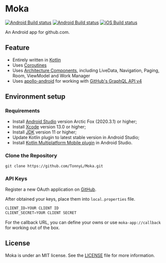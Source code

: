 # Moka

[![Android Build status](https://github.com/TonnyL/Moka/workflows/Android/badge.svg)](https://github.com/TonnyL/Moka/actions?query=workflow%3Aandroid)
[![Android Build status](https://github.com/TonnyL/Moka/workflows/wearOS/badge.svg)](https://github.com/TonnyL/Moka/actions?query=workflow%3Awearos)
[![iOS Build status](https://github.com/TonnyL/Moka/workflows/iOS/badge.svg)](https://github.com/TonnyL/Moka/actions?query=workflow%3Aios)

An Android app for github.com.

## Feature

+ Entirely written in [Kotlin](https://kotlinlang.org/)
+ Uses [Coroutines](https://github.com/Kotlin/kotlinx.coroutines)
+ Uses [Architecture Components](https://developer.android.com/topic/libraries/architecture/),
  including LiveData, Navigation, Paging, Room, ViewModel and Work Manager
+ Uses [apollo-android](https://github.com/apollographql/apollo-android) for working
  with [GitHub's GraphQL API v4](https://developer.github.com/v4/)

## Environment setup

### Requirements

+ Install [Android Studio](https://developer.android.com/studio) version Arctic Fox (2020.3.1) or
  higher;
+ Install [Xcode](https://developer.apple.com/xcode/) version 13.0 or higher;
+ Install [JDK](https://www.oracle.com/java/technologies/javase-downloads.html) version 11 or
  higher;
+ Update Kotlin plugin to latest stable version in Android Studio;
+ Install [Kotlin Multiplatform Mobile plugin](https://plugins.jetbrains.com/plugin/14936-kotlin-multiplatform-mobile)
in Android Studio.

### Clone the Repository

```shell
git clone https://github.com/TonnyL/Moka.git
```

### API Keys

Register a new OAuth application on [GitHub](https://github.com/settings/applications/new).

After obtained your keys, place them into `local.properties` file.

```java
CLIENT_ID=YOUR CLIENT ID
CLIENT_SECRET=YOUR CLIENT SECRET
```

For the callback URL, you can define your owns or use `moka-app://callback` for working out of the box.

## License
Moka is under an MIT license. See the [LICENSE](LICENSE) file for more information.
